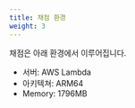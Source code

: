 ```yaml
---
title: 채점 환경
weight: 3
---
```


채점은 아래 환경에서 이루어집니다.

- 서버: AWS Lambda
- 아키텍쳐: ARM64
- Memory: 1796MB
